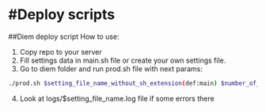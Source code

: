 #Deploy scripts
======

##Diem deploy script
How to use:

1. Copy repo to your server
2. Fill settings data in main.sh file or create your own settings file.
3. Go to diem folder and run prod.sh file with next params:
```bash
./prod.sh $setting_file_name_without_sh_extension(def:main) $number_of_revisions_in_repo_tags_folder(def: 1)
```
4. Look at logs/$setting_file_name.log file if some errors there
